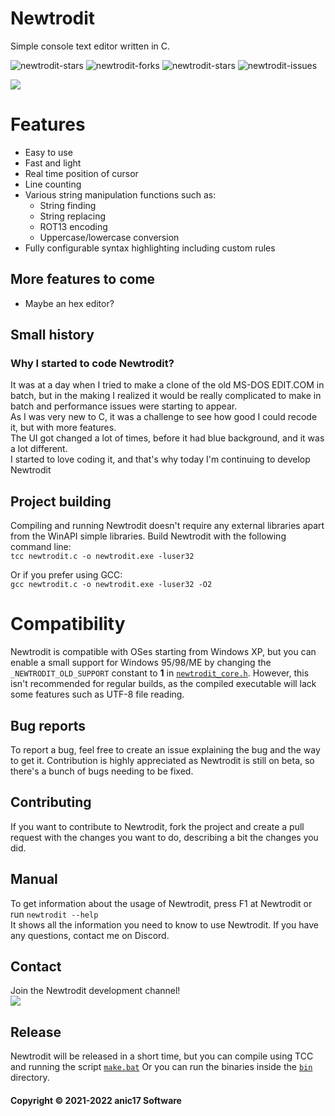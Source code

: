 <div class="newtrodit-md">




# Newtrodit
Simple console text editor written in C. 

![newtrodit-stars](https://img.shields.io/github/stars/anic17/Newtrodit?color=yellow)
![newtrodit-forks](https://img.shields.io/github/forks/anic17/Newtrodit)
![newtrodit-stars](https://img.shields.io/github/license/anic17/Newtrodit)
![newtrodit-issues](https://img.shields.io/github/issues/anic17/Newtrodit)

<a href="https://anic17.github.io/Newtrodit/"><img src="https://user-images.githubusercontent.com/58483910/144676737-67ae58a7-d085-4c1c-920e-b61a39cc09a5.png"></img></a>


# Features

- Easy to use
- Fast and light
- Real time position of cursor
- Line counting
- Various string manipulation functions such as:
  - String finding
  - String replacing
  - ROT13 encoding
  - Uppercase/lowercase conversion
- Fully configurable syntax highlighting including custom rules

## More features to come

- Maybe an hex editor?

## Small history

### Why I started to code Newtrodit?

It was at a day when I tried to make a clone of the old MS-DOS EDIT.COM in batch, but in the making I realized it would be really complicated to make in batch and performance issues were starting to appear.  
As I was very new to C, it was a challenge to see how good I could recode it, but with more features.  
The UI got changed a lot of times, before it had blue background, and it was a lot different.  
I started to love coding it, and that's why today I'm continuing to develop Newtrodit

## Project building

Compiling and running Newtrodit doesn't require any external libraries apart from the WinAPI simple libraries. Build Newtrodit with the following command line:  
`tcc newtrodit.c -o newtrodit.exe -luser32`  

Or if you prefer using GCC:  
`gcc newtrodit.c -o newtrodit.exe -luser32 -O2`

# Compatibility

  Newtrodit is compatible with OSes starting from Windows XP, but you can enable a small support for Windows 95/98/ME by changing the `_NEWTRODIT_OLD_SUPPORT` constant to **1** in [`newtrodit_core.h`](../main/newtrodit_core.h).  However, this isn't recommended for regular builds, as the compiled executable will lack some features such as UTF-8 file reading.

## Bug reports

To report a bug, feel free to create an issue explaining the bug and the way to get it. Contribution is highly appreciated as Newtrodit is still on beta, so there's a bunch of bugs needing to be fixed.

## Contributing

If you want to contribute to Newtrodit, fork the project and create a pull request with the changes you want to do, describing a bit the changes you did.


## Manual
To get information about the usage of Newtrodit, press F1 at Newtrodit or run `newtrodit --help`  
It shows all the information you need to know to use Newtrodit. If you have any questions, contact me on <a href="https://discord.gg/J628dBqQgb" style="text-decoration: none">Discord</a>.

## Contact

Join the Newtrodit development channel!  
<a href="https://discord.gg/J628dBqQgb"><img src="https://img.shields.io/discord/728958932210679869"></a>


## Release

Newtrodit will be released in a short time, but you can compile using <a href="https://bellard.org/tcc/" style="text-decoration: none">TCC</a> and running the script [`make.bat`](../main/make.bat)
Or you can run the binaries inside the [`bin`](../main/bin/) directory.

#### Copyright &copy; 2021-2022 anic17 Software
</div>


<!-- 
View counter 
-->
<img src="https://hits.seeyoufarm.com/api/count/incr/badge.svg?url=https%3A%2F%2Fgithub.com%2Fanic17%2FNewtrodit&count_bg=%23FFFFFF&title_bg=%23FFFFFF&icon=&icon_color=%23FFFFFF&title=hits&edge_flat=false" style="display:none" height=0 width=0>

